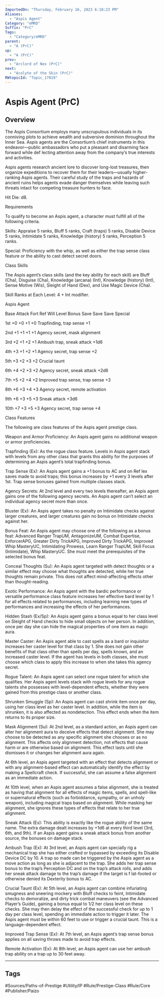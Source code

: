 ```yaml
---
ImportedOn: "Thursday, February 16, 2023 6:10:23 PM"
Aliases:
  - "Aspis Agent"
Category: "eMRD"
Suffix: "PrC"
Tags:
  - "Category/eMRD"
parent:
  - "A (PrC)"
up:
  - "A (PrC)"
prev:
  - "Arclord of Nex (PrC)"
next:
  - "Acolyte of the Skin (PrC)"
RWtopicId: "Topic_17019"
---
```

# Aspis Agent (PrC)
## Overview
The Aspis Consortium employs many unscrupulous individuals in its conniving plots to achieve wealth and subversive dominion throughout the Inner Sea. Aspis agents are the Consortium’s chief instruments in this endeavor—public ambassadors who put a pleasant and disarming face forward while def lecting attention away from the company’s true interests and activities. 

Aspis agents research ancient lore to discover long-lost treasures, then organize expeditions to recover them for their leaders—usually higher-ranking Aspis agents. Their careful study of the traps and hazards of ancient ruins helps agents evade danger themselves while leaving such threats intact for competing treasure hunters to face. 

Hit Die: d8. 

Requirements 

To qualify to become an Aspis agent, a character must fulfill all of the following criteria. 

Skills: Appraise 5 ranks, Bluff 5 ranks, Craft (traps) 5 ranks, Disable Device 5 ranks, Intimidate 5 ranks, Knowledge (history) 5 ranks, Perception 5 ranks. 

Special: Proficiency with the whip, as well as either the trap sense class feature or the ability to cast detect secret doors. 

Class Skills 

The Aspis agent’s class skills (and the key ability for each skill) are Bluff (Cha), Disguise (Cha), Knowledge (arcana) (Int), Knowledge (history) (Int), Sense Motive (Wis), Sleight of Hand (Dex), and Use Magic Device (Cha). 

Skill Ranks at Each Level: 4 + Int modifier. 

Aspis Agent 

Base Attack Fort Ref Will Level Bonus Save Save Save Special 

1st +0 +0 +1 +0 Trapfinding, trap sense +1 

2nd +1 +1 +1 +1 Agency secret, mask alignment 

3rd +2 +1 +2 +1 Ambush trap, sneak attack +1d6 

4th +3 +1 +2 +1 Agency secret, trap sense +2 

5th +3 +2 +3 +2 Crucial taunt 

6th +4 +2 +3 +2 Agency secret, sneak attack +2d6 

7th +5 +2 +4 +2 Improved trap sense, trap sense +3 

8th +6 +3 +4 +3 Agency secret, remote activation 

9th +6 +3 +5 +3 Sneak attack +3d6 

10th +7 +3 +5 +3 Agency secret, trap sense +4 

Class Features 

The following are class features of the Aspis agent prestige class. 

Weapon and Armor Proficiency: An Aspis agent gains no additional weapon or armor proficiencies. 

Trapfinding (Ex): As the rogue class feature. Levels in Aspis agent stack with levels from any other class that grants this ability for the purposes of determining an Aspis agent’s total trapfinding bonus. 

Trap Sense (Ex): An Aspis agent gains a +1 bonus to AC and on Ref lex saves made to avoid traps; this bonus increases by +1 every 3 levels after 1st. Trap sense bonuses gained from multiple classes stack. 

Agency Secrets: At 2nd level and every two levels thereafter, an Aspis agent gains one of the following agency secrets. An Aspis agent can’t select an individual agency secret more than once. 

Bluster (Ex): An Aspis agent takes no penalty on Intimidate checks against larger creatures, and larger creatures gain no bonus on Intimidate checks against her. 

Bonus Feat: An Aspis agent may choose one of the following as a bonus feat: Advanced Ranger TrapUM, AntagonizeUM, Combat Expertise, EnforcerAPG, Greater Dirty TrickAPG, Improved Dirty TrickAPG, Improved Whip MasteryUC, Intimidating Prowess, Learn Ranger TrapUM, Skill Focus (Intimidate), Whip MasteryUC. She must meet the prerequisites of the selected bonus feat. 

Conceal Thoughts (Su): An Aspis agent targeted with detect thoughts or a similar effect may choose what thoughts are detected, while her true thoughts remain private. This does not affect mind-affecting effects other than thought-reading. 

Exotic Performance: An Aspis agent with the bardic performance or versatile performance class feature increases her effective bard level by 1 for all effects related to performances, including learning new types of performances and increasing the effects of her performances. 

Hidden Stash (Ex/Sp): An Aspis agent gains a bonus equal to her class level on Sleight of Hand checks to hide small objects on her person. In addition, once per day she can hide the magical properties of one item as magic aura. 

Master Caster: An Aspis agent able to cast spells as a bard or inquisitor increases her caster level for that class by 1. She does not gain other benefits of that class other than spells per day, spells known, and an increased caster level. If the agent has levels in both classes, she must choose which class to apply this increase to when she takes this agency secret. 

Rogue Talent: An Aspis agent can select one rogue talent for which she qualifies. Her Aspis agent levels stack with rogue levels for any rogue talents she possesses with level-dependent effects, whether they were gained from this prestige class or another class. 

Shrunken Smuggle (Sp): An Aspis agent can cast shrink item once per day, using her class level as her caster level. In addition, while the item is shrunken, it is also affected as nondetection. This effect ends when the item returns to its proper size. 

Mask Alignment (Su): At 2nd level, as a standard action, an Aspis agent can alter her alignment aura to deceive effects that detect alignment. She may choose to be detected as any specific alignment she chooses or as no alignment. This affects only alignment detection, not effects that cause harm or are otherwise based on alignment. This effect lasts until she dismisses it or changes her alignment aura again. 

At 6th level, an Aspis agent targeted with an effect that detects alignment or with any alignment-based effect can automatically identify the effect by making a Spellcraft check. If successful, she can assume a false alignment as an immediate action. 

At 10th level, when an Aspis agent assumes a false alignment, she is treated as having that alignment for all effects of magic items, spells, and spell-like or supernatural effects (such as forbiddance, sympathy, or an unholy weapon), including magical traps based on alignment. While masking her alignment, she ignores these types of effects that relate to her true alignment. 

Sneak Attack (Ex): This ability is exactly like the rogue ability of the same name. The extra damage dealt increases by +1d6 at every third level (3rd, 6th, and 9th). If an Aspis agent gains a sneak attack bonus from another source, the bonuses on damage stack. 

Ambush Trap (Ex): At 3rd level, an Aspis agent can specially rig a mechanical trap she has either crafted or bypassed by exceeding its Disable Device DC by 10. A trap so made can be triggered by the Aspis agent as a move action as long as she is adjacent to the trap. She adds her trap sense bonus to the trap’s Perception DC and on the trap’s attack rolls, and adds her sneak attack damage to the trap’s damage if the target is f lat-footed or otherwise denied its Dexterity bonus to AC. 

Crucial Taunt (Ex): At 5th level, an Aspis agent can combine infuriating smugness and sneering mockery with Bluff checks to feint, Intimidate checks to demoralize, and dirty trick combat maneuvers (see the Advanced Player’s Guide), gaining a bonus equal to 1/2 her class level on these checks. She may then delay the effect of the successful check for up to 1 day per class level, spending an immediate action to trigger it later. The Aspis agent must be within 60 feet to use or trigger a crucial taunt. This is a language-dependent effect. 

Improved Trap Sense (Ex): At 7th level, an Aspis agent’s trap sense bonus applies on all saving throws made to avoid trap effects. 

Remote Activation (Ex): At 8th level, an Aspis agent can use her ambush trap ability on a trap up to 30 feet away.


---
## Tags
#Sources/Paths-of-Prestige #Utility/IP #Rule/Prestige-Class #Rule/Core #Publisher/Paizo

